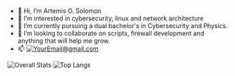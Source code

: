 - 👋 Hi, I’m Artemis O. Solomon
- 👀 I’m interested in cybersecurity, linux and network architecture
- 🌱 I’m currently pursuing a dual bachelor's in Cybersecurity and Physics.
- 💞️ I’m looking to collaborate on scripts, firewall development and anything that will help me grow.
- 📫 <a href="mailto:artemis.cyber.sentinel@gmail.com">![YourEmail@gmail.com](https://img.shields.io/badge/Gmail-D14836?style=for-the-badge&logo=gmail&logoColor=white)</a> 

![Overall Stats](https://github-readme-stats.vercel.app/api?username=Artemis-solomon&count_private=true&show_icons=true&hide=contribs) ![Top Langs](https://github-readme-stats.vercel.app/api/top-langs/?username=Artemis-solomon&layout=compact)

<div data-iframe-width="150" data-iframe-height="270" data-share-badge-id="c25af822-cd1d-4e9f-918b-5ee878672330" data-share-badge-host="https://www.credly.com"></div><script type="text/javascript" async src="//cdn.credly.com/assets/utilities/embed.js"></script>

<!---
Artemis-solomon/Artemis-solomon is a ✨ special ✨ repository because its `README.md` (this file) appears on your GitHub profile.
You can click the Preview link to take a look at your changes.
--->
